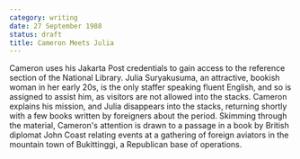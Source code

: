 ```yaml
---
category: writing
date: 27 September 1988
status: draft
title: Cameron Meets Julia
---
```



Cameron uses his Jakarta Post credentials to gain
access to the reference section of the National Library. Julia
Suryakusuma, an attractive, bookish woman in her early 20s, is the only
staffer speaking fluent English, and so is assigned to assist him, as
visitors are not allowed into the stacks. Cameron explains his mission,
and Julia disappears into the stacks, returning shortly with a few books
written by foreigners about the period. Skimming through the material,
Cameron's attention is drawn to a passage in a book by British diplomat
John Coast relating events at a gathering of foreign aviators in the
mountain town of Bukittinggi, a Republican base of operations.
